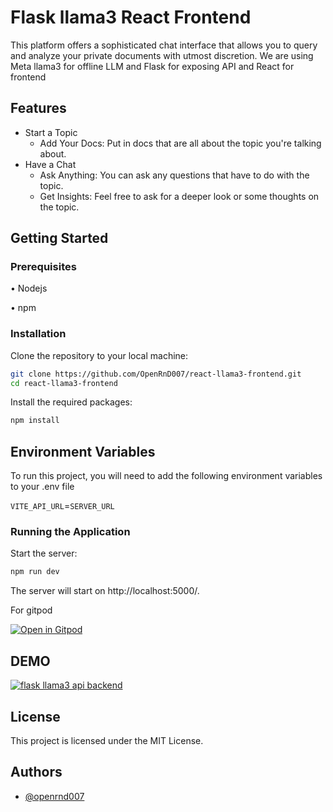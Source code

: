 
# Flask llama3 React Frontend

This platform offers a sophisticated chat interface that allows you to query and analyze your private documents with utmost discretion.
We are using Meta llama3 for offline LLM and Flask for exposing API  and React for frontend


## Features

- Start a Topic
  - Add Your Docs: Put in docs that are all about the topic you're talking about.
- Have a Chat
  - Ask Anything: You can ask any questions that have to do with the topic.
  - Get Insights: Feel free to ask for a deeper look or some thoughts on the topic.



## Getting Started

### Prerequisites

•  Nodejs

•  npm


### Installation

Clone the repository to your local machine:

```bash
git clone https://github.com/OpenRnD007/react-llama3-frontend.git
cd react-llama3-frontend
```

Install the required packages:
```bash
npm install
```

## Environment Variables

To run this project, you will need to add the following environment variables to your .env file

`VITE_API_URL`=`SERVER_URL`

### Running the Application
Start the server:

```bash
npm run dev
```

The server will start on http://localhost:5000/.

For gitpod

[![Open in Gitpod](https://gitpod.io/button/open-in-gitpod.svg)](https://gitpod.io/#https://github.com/OpenRnD007/react-llama3-frontend)

## DEMO
[![flask llama3 api backend](http://img.youtube.com/vi/NbXgNtWACVQ/0.jpg)](http://www.youtube.com/watch?v=NbXgNtWACVQ "flask llama3 api backend")


## License

This project is licensed under the MIT License.


## Authors

- [@openrnd007](https://www.github.com/openrnd007)
